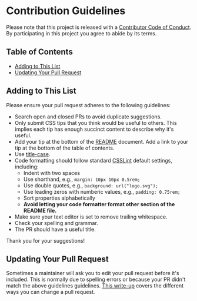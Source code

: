 # Contribution Guidelines

Please note that this project is released with a [Contributor Code of Conduct](CODE-OF-CONDUCT.md). By participating in this project you agree to abide by its terms.

## Table of Contents

- [Adding to This List](#adding-to-this-list)
- [Updating Your Pull Request](#updating-your-pull-request)

## Adding to This List

Please ensure your pull request adheres to the following guidelines:

- Search open and closed PRs to avoid duplicate suggestions.
- Only submit CSS tips that you think would be useful to others. This implies each tip has enough succinct content to describe why it's useful.
- Add your tip at the bottom of the [README](https://github.com/AllThingsSmitty/css-protips/blob/master/README.md) document. Add a link to your tip at the bottom of the table of contents.
- Use [title-case](https://titlecaseconverter.com/).
- Code formatting should follow standard [CSSLint](http://www.csslint.net) default settings, including:
  - Indent with two spaces
  - Use shorthand, e.g., `margin: 10px 10px 0.5rem;`
  - Use double quotes, e.g., `background: url("logo.svg");`
  - Use leading zeros with numberic values, e.g., `padding: 0.75rem;`
  - Sort properties alphabetically
  - **Avoid letting your code formatter format other section of the README file.**
- Make sure your text editor is set to remove trailing whitespace.
- Check your spelling and grammar.
- The PR should have a useful title.

Thank you for your suggestions!

## Updating Your Pull Request

Sometimes a maintainer will ask you to edit your pull request before it's included. This is normally due to spelling errors or because your PR didn't match the above guidelines guidelines. [This write-up](https://github.com/RichardLitt/knowledge/blob/master/github/amending-a-commit-guide.md) covers the different ways you can change a pull request.
